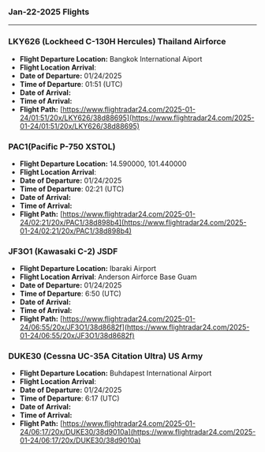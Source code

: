 ### Jan-22-2025 Flights
---
### LKY626 (Lockheed C-130H Hercules) Thailand Airforce
- **Flight Departure Location:** Bangkok International Aiport
- **Flight Location Arrival**: 
- **Date of Departure:** 01/24/2025
- **Time of Departure**: 01:51 (UTC)
- **Date of Arrival:** 
- **Time of Arrival:** 
- **Flight Path:** [https://www.flightradar24.com/2025-01-24/01:51/20x/LKY626/38d88695](https://www.flightradar24.com/2025-01-24/01:51/20x/LKY626/38d88695)
### PAC1(Pacific P-750 XSTOL)
- **Flight Departure Location:** 14.590000, 101.440000
- **Flight Location Arrival**: 
- **Date of Departure:** 01/24/2025
- **Time of Departure**: 02:21 (UTC)
- **Date of Arrival:** 
- **Time of Arrival:** 
- **Flight Path:** [https://www.flightradar24.com/2025-01-24/02:21/20x/PAC1/38d898b4](https://www.flightradar24.com/2025-01-24/02:21/20x/PAC1/38d898b4)
### JF3O1 (Kawasaki C-2) JSDF
- **Flight Departure Location:** Ibaraki Airport
- **Flight Location Arrival**: Anderson Airforce Base Guam
- **Date of Departure:** 01/24/2025
- **Time of Departure**: 6:50 (UTC)
- **Date of Arrival:** 
- **Time of Arrival:** 
- **Flight Path:** [https://www.flightradar24.com/2025-01-24/06:55/20x/JF3O1/38d8682f](https://www.flightradar24.com/2025-01-24/06:55/20x/JF3O1/38d8682f)
### DUKE30 (Cessna UC-35A Citation Ultra) US Army
- **Flight Departure Location:** Buhdapest International Airport
- **Flight Location Arrival**: 
- **Date of Departure:** 01/24/2025
- **Time of Departure**: 6:17 (UTC)
- **Date of Arrival:** 
- **Time of Arrival:** 
- **Flight Path:** [https://www.flightradar24.com/2025-01-24/06:17/20x/DUKE30/38d9010a](https://www.flightradar24.com/2025-01-24/06:17/20x/DUKE30/38d9010a)


